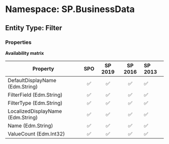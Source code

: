 # Namespace: SP.BusinessData

## Entity Type: Filter

### Properties

**Availability matrix**

Property | SPO | SP 2019 | SP 2016 | SP 2013
----------|:---:|:-------:|:-------:|:-------
DefaultDisplayName (Edm.String) | ✅ | ✅ | ✅ | ✅
FilterField (Edm.String) | ✅ | ✅ | ✅ | ✅
FilterType (Edm.String) | ✅ | ✅ | ✅ | ✅
LocalizedDisplayName (Edm.String) | ✅ | ✅ | ✅ | ✅
Name (Edm.String) | ✅ | ✅ | ✅ | ✅
ValueCount (Edm.Int32) | ✅ | ✅ | ✅ | ✅

